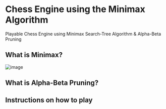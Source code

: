 # Chess Engine using the Minimax Algorithm

Playable Chess Engine using Minimax Search-Tree Algorithm &amp; Alpha-Beta Pruning

## What is Minimax?

![image](https://github.com/AbhishekDinesan/MinimaxChess/assets/69426715/0e773c63-f880-400a-a7f8-b597c21eb96c)

## What is Alpha-Beta Pruning?

## Instructions on how to play


